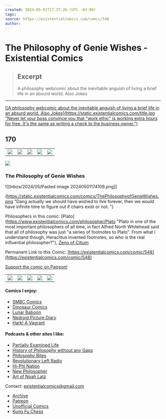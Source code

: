 ```yaml
---
created: 2024-05-01T17:37:26 (UTC -03:00)
tags: 
source: https://existentialcomics.com/comic/548
author:
---
```


# The Philosophy of Genie Wishes - Existential Comics

> ## Excerpt
> A philosophy webcomic about the inevitable anguish of living a brief life in an absurd world. Also Jokes

---
[![A philosophy webcomic about the inevitable anguish of living a brief life in an absurd world. Also Jokes](https://static.existentialcomics.com/title.jpg "Never let your boss convince you that "work ethic" is working extra hours for free. It's the same as writing a check to the business owner.")](https://www.existentialcomics.com/)

## 170

<table><tbody><tr><td><a href="https://www.existentialcomics.com/comic/1"><img src="https://static.existentialcomics.com/nav_start.jpg"></a></td><td><a href="https://www.existentialcomics.com/comic/547"><img src="https://static.existentialcomics.com/nav_prev.jpg"></a></td><td><a href="https://www.existentialcomics.com/comic/random"><img src="https://static.existentialcomics.com/nav_rand.jpg"></a></td><td><img src="https://static.existentialcomics.com/nav_next_b.jpg"></td><td><img src="https://static.existentialcomics.com/nav_end_b.jpg"></td></tr></tbody></table>

[![](https://static.existentialcomics.com/merch.png)](https://www.teepublic.com/user/existentialcomics?ref_id=1499&ref_type=aff)

### The Philosophy of Genie Wishes

![[Inbox/2024/05/Pasted image 20240501174109.png]]

(https://static.existentialcomics.com/comics/ThePhilosophyofGenieWishes.png "Dang actually we should have wished to live forever, then we would have infinite time to figure out if chairs exist or not.
")

Philosophers in this comic: [Plato](https://www.existentialcomics.com/philosopher/Plato "Plato in one of the most important philosophers of all time, in fact Alfred North Whitehead said that all of philosophy was just "a series of footnotes to Plato". From what I understand though, Heraclitus invented footnotes, so who is the real influential philosopher?"), [Zeno of Citium](https://www.existentialcomics.com/philosopher/Zeno_of_Citium "Zeno of Citium is the founder of Stoicism, which he started after Crates the Cynic made fun of him so bad that he cried (seriously). His mom told him that if he just ignored Crates, eventually he would get bored with bullying him. Well, Zeno took this way too seriously and based his whole philosophy on it.")

Permanent Link to this Comic: [https://existentialcomics.com/comic/548](https://existentialcomics.com/comic/548)

[Support the comic on Patreon!](https://www.patreon.com/ExistentialComics)

<table><tbody><tr><td><a href="https://www.existentialcomics.com/comic/1"><img src="https://static.existentialcomics.com/nav_start.jpg"></a></td><td><a href="https://www.existentialcomics.com/comic/547"><img src="https://static.existentialcomics.com/nav_prev.jpg"></a></td><td><a href="https://www.existentialcomics.com/comic/random"><img src="https://static.existentialcomics.com/nav_rand.jpg"></a></td><td><img src="https://static.existentialcomics.com/nav_next_b.jpg"></td><td><img src="https://static.existentialcomics.com/nav_end_b.jpg"></td></tr></tbody></table>

  

#### Comics I enjoy:

-   [SMBC Comics](http://www.smbc-comics.com/)
-   [Dinosaur Comics](http://www.qwantz.com/index.php)
-   [Lunar Baboon](http://www.lunarbaboon.com/)
-   [Nedroid Picture Diary](http://nedroid.com/)
-   [Hark! A Vagrant](http://www.harkavagrant.com/)

#### Podcasts & other sites I like:

-   [Partially Examined Life](http://www.partiallyexaminedlife.com/)
-   [History of Philosophy without any Gaps](http://www.historyofphilosophy.net/)
-   [Philosophy Bites](http://www.philosophybites.com/)
-   [Revolutionary Left Radio](https://www.revolutionaryleftradio.com/)
-   [Hi-Phi Nation](https://hiphination.org/)
-   [New Philosopher](http://www.newphilosopher.com/)
-   [Art of Noah Latz](http://www.noahlatz.com/)

Contact: [existentialcomics@gmail.com](mailto:existentialcomics@gmail.com?subject=You%27re%20the%20greatest!)

-   [Archive](https://www.existentialcomics.com/archive)
-   [Patreon](http://www.patreon.com/ExistentialComics)
-   [Unofficial Comics](https://www.existentialcomics.com/unofficialComics)
-   [Kung Fu Chess](https://kungfuchess.org/)
